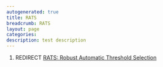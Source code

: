 ```yaml
---
autogenerated: true
title: RATS
breadcrumb: RATS
layout: page
categories: 
description: test description
---
```


1.  REDIRECT [RATS: Robust Automatic Threshold Selection](RATS__Robust_Automatic_Threshold_Selection "wikilink")
